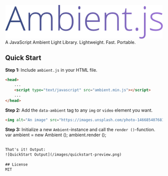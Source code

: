 ![AmbientJS Logo](/images/ambientjs-logo.png)
A JavaScript Ambient Light Library. Lightweight. Fast. Portable.

## Quick Start
**Step 1:** Include `ambient.js` in your HTML file.
```html
<head>
	...
	<script type="text/javascript" src="ambient.min.js"></script>
	...
</head>
```


**Step 2:** Add the `data-ambient` tag to any `img` or `video` element you want.
```html
<img alt="An image" src="https://images.unsplash.com/photo-1466854076813-4aa9ac0fc347" data-ambient>
```


**Step 3:** Initialize a new `Ambient`-instance and call the `render ()`-function.
var ambient = new Ambient ();
ambient.render ();
```

That's it! Output:
![QuickStart Output](/images/quickstart-preview.png)

## License
MIT